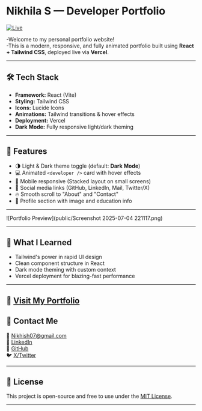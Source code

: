 # Nikhila S — Developer Portfolio
[![Live](https://img.shields.io/badge/Live-Demo-brightgreen?style=for-the-badge&logo=render&logoColor=white)](https://nikhila-s.vercel.app/)

-Welcome to my personal portfolio website!  
-This is a modern, responsive, and fully animated portfolio built using **React + Tailwind CSS**, deployed live via **Vercel**.


---

## 🛠 Tech Stack

- **Framework:** React (Vite)
- **Styling:** Tailwind CSS
- **Icons:** Lucide Icons
- **Animations:** Tailwind transitions & hover effects
- **Deployment:** Vercel
- **Dark Mode:** Fully responsive light/dark theming

---

## 🚀 Features

- 🌗 Light & Dark theme toggle (default: **Dark Mode**)
- 💻 Animated `<developer />` card with hover effects
- 📱 Mobile responsive (Stacked layout on small screens)
- 🔗 Social media links (GitHub, LinkedIn, Mail, Twitter/X)
- 🔥 Smooth scroll to "About" and "Contact"
- 📸 Profile section with image and education info

---
![Portfolio Preview](public/Screenshot 2025-07-04 221117.png)

---

## 🧠 What I Learned

- Tailwind's power in rapid UI design
- Clean component structure in React
- Dark mode theming with custom context
- Vercel deployment for blazing-fast performance

---

🔗 [Visit My Portfolio](https://nikhila-s.vercel.app/)  
---



## 📩 Contact Me

📧 [Nikhish07@gmail.com](mailto:Nikhish07@gmail.com)  
🔗 [LinkedIn](https://linkedin.com/in/nikhila-s-510598263)  
🐙 [GitHub](https://github.com/Nikhilaxx)  
🐦 [X/Twitter](https://x.com/Nikhila07x)

---

## 🧾 License

This project is open-source and free to use under the [MIT License](LICENSE).

---

